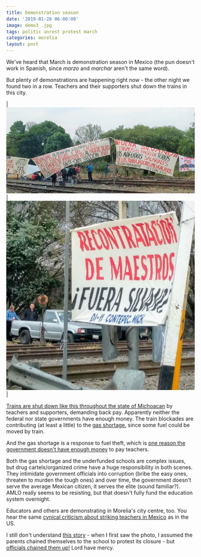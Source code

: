 ```yaml
---
title: Demonstration season
date: '2019-01-28 06:00:00'
image: demo3_.jpg
tags: politic unrest protest march
categories: morelia
layout: post
---
```


We've heard that March is demonstration season in Mexico (the pun doesn't work in Spanish, since *marzo* and *marchar* aren't the same word).

But plenty of demonstrations are happening right now - the other night we found two in a row. Teachers and their supporters shut down the trains in this city.

| [![](/images/demo2_.jpg)](/images/demo2.jpg) | [![](/images/demo_.jpg)](/images/demo.jpg) |

[Trains are shut down like this throughout the state of Michoacan](https://mexiconewsdaily.com/news/teachers-refuse-to-end-michoacan-rail-blockade/) by teachers and supporters, demanding back pay. Apparently neither the federal nor state governments have enough money. The train blockades are contributing (at least a little) to the [gas shortage,](https://reverdecer.annalisagross.com/2019/01/21/getting-gas/) since some fuel could be moved by train.

And the gas shortage is a response to fuel theft, which is [one reason the government doesn't have enough money](https://mexiconewsdaily.com/news/petroleum-theft-cost-pemex-147-billion/) to pay teachers.

Both the gas shortage and the underfunded schools are complex issues, but drug cartels/organized crime have a huge responsibility in both scenes. They intimidate government officials into corruption (bribe the easy ones, threaten to murden the tough ones) and over time, the government doesn't serve the average Mexican citizen, it serves the elite (sound familiar?). AMLO really seems to be resisting, but that doesn't fully fund the education system overnight.

Educators and others are demonstrating in Morelia's city centre, too. You hear the same [cynical criticism about striking teachers in Mexico](http://www.lavozdemichoacan.com.mx/morelia/610379/) as in the US.

I still don't understand [this story](http://www.lavozdemichoacan.com.mx/regional/padres-de-familia-son-encadenan-por-oponerse-a-cierre-de-una-escuela/) - when I first saw the photo, I assumed the parents chained themselves to the school to protest its closure - but [officials chained them up!](https://www.eluniversal.com.mx/estados/encadenan-papas-por-defender-escuela-bilingue-en-comunidad-indigena) Lord have mercy.